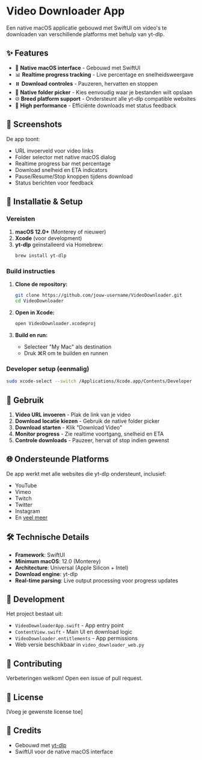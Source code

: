 # Video Downloader App

Een native macOS applicatie gebouwd met SwiftUI om video's te downloaden van verschillende platforms met behulp van yt-dlp.

## ✨ Features

- 🎯 **Native macOS interface** - Gebouwd met SwiftUI
- 📊 **Realtime progress tracking** - Live percentage en snelheidsweergave
- ⏸️ **Download controles** - Pauzeren, hervatten en stoppen
- 📁 **Native folder picker** - Kies eenvoudig waar je bestanden wilt opslaan
- 🌐 **Breed platform support** - Ondersteunt alle yt-dlp compatible websites
- 🚀 **High performance** - Efficiënte downloads met status feedback

## 📱 Screenshots

De app toont:
- URL invoerveld voor video links
- Folder selector met native macOS dialog
- Realtime progress bar met percentage
- Download snelheid en ETA indicators
- Pause/Resume/Stop knoppen tijdens download
- Status berichten voor feedback

## 🔧 Installatie & Setup

### Vereisten

1. **macOS 12.0+** (Monterey of nieuwer)
2. **Xcode** (voor development)
3. **yt-dlp** geïnstalleerd via Homebrew:
   ```bash
   brew install yt-dlp
   ```

### Build instructies

1. **Clone de repository:**
   ```bash
   git clone https://github.com/jouw-username/VideoDownloader.git
   cd VideoDownloader
   ```

2. **Open in Xcode:**
   ```bash
   open VideoDownloader.xcodeproj
   ```

3. **Build en run:**
   - Selecteer "My Mac" als destination
   - Druk ⌘R om te builden en runnen

### Developer setup (eenmalig)
```bash
sudo xcode-select --switch /Applications/Xcode.app/Contents/Developer
```

## 🚀 Gebruik

1. **Video URL invoeren** - Plak de link van je video
2. **Download locatie kiezen** - Gebruik de native folder picker
3. **Download starten** - Klik "Download Video"
4. **Monitor progress** - Zie realtime voortgang, snelheid en ETA
5. **Controle downloads** - Pauzeer, hervat of stop indien gewenst

## 🌐 Ondersteunde Platforms

De app werkt met alle websites die yt-dlp ondersteunt, inclusief:
- YouTube
- Vimeo
- Twitch
- Twitter
- Instagram
- En [veel meer](https://github.com/yt-dlp/yt-dlp/blob/master/supportedsites.md)

## 🛠️ Technische Details

- **Framework**: SwiftUI
- **Minimum macOS**: 12.0 (Monterey)
- **Architecture**: Universal (Apple Silicon + Intel)
- **Download engine**: yt-dlp
- **Real-time parsing**: Live output processing voor progress updates

## 📝 Development

Het project bestaat uit:
- `VideoDownloaderApp.swift` - App entry point
- `ContentView.swift` - Main UI en download logic
- `VideoDownloader.entitlements` - App permissions
- Web versie beschikbaar in `video_downloader_web.py`

## 🤝 Contributing

Verbeteringen welkom! Open een issue of pull request.

## 📄 License

[Voeg je gewenste license toe]

## 🙏 Credits

- Gebouwd met [yt-dlp](https://github.com/yt-dlp/yt-dlp)
- SwiftUI voor de native macOS interface